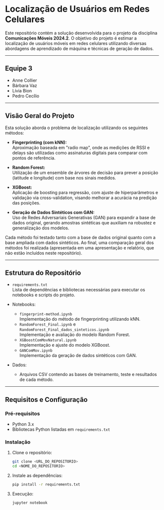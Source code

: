 # Localização de Usuários em Redes Celulares

Este repositório contém a solução desenvolvida para o projeto da disciplina **Comunicações Móveis 2024.2**. O objetivo do projeto é estimar a localização de usuários móveis em redes celulares utilizando diversas abordagens de aprendizado de máquina e técnicas de geração de dados.

---

## Equipe 3
- Anne Collier
- Bárbara Vaz
- Lívia Bion
- Pedro Cecílio

---

## Visão Geral do Projeto

Esta solução aborda o problema de localização utilizando os seguintes métodos:

- **Fingerprinting (com kNN):**  
  Aproximação baseada em "radio map", onde as medições de RSSI e delays são utilizadas como assinaturas digitais para comparar com pontos de referência.

- **Random Forest:**  
  Utilização de um ensemble de árvores de decisão para prever a posição (latitude e longitude) com base nos sinais medidos.

- **XGBoost:**  
  Aplicação de boosting para regressão, com ajuste de hiperparâmetros e validação via cross-validation, visando melhorar a acurácia na predição das posições.

- **Geração de Dados Sintéticos com GAN:**  
  Uso de Redes Adversariais Generativas (GAN) para expandir a base de dados original, gerando amostras sintéticas que auxiliam na robustez e generalização dos modelos.

Cada método foi testado tanto com a base de dados original quanto com a base ampliada com dados sintéticos. Ao final, uma comparação geral dos métodos foi realizada (apresentada em uma apresentação e relatório, que não estão incluídos neste repositório).

---

## Estrutura do Repositório

- `requirements.txt`  
  Lista de dependências e bibliotecas necessárias para executar os notebooks e scripts do projeto.

- Notebooks:
  - `fingerprint-method.ipynb`  
    Implementação do método de fingerprinting utilizando kNN.
  - `RandomForest_Final.ipynb` e `RandomForest_Final_dados_sinteticos.ipynb`  
    Implementação e avaliação do modelo Random Forest.
  - `XGBoostComMovNatural.ipynb`  
    Implementação e ajuste do modelo XGBoost.
  - `GANComMov.ipynb`  
    Implementação da geração de dados sintéticos com GAN.
- Dados:
  - Arquivos CSV contendo as bases de treinamento, teste e resultados de cada método.

---

## Requisitos e Configuração

### Pré-requisitos
- Python 3.x
- Bibliotecas Python listadas em `requirements.txt`

### Instalação

1. Clone o repositório:
   ```bash
   git clone <URL_DO_REPOSITORIO>
   cd <NOME_DO_REPOSITORIO>
   ```
2. Instale as dependências:
   ```bash
   pip install -r requirements.txt
   ```
3. Execução:
   ```bash
   jupyter notebook
   ```
